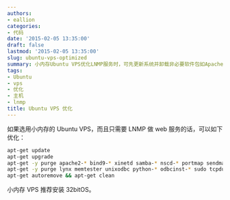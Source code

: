 ```yaml
---
authors:
- eallion
categories:
- 代码
date: '2015-02-05 13:35:00'
draft: false
lastmod: '2015-02-05 13:35:00'
slug: ubuntu-vps-optimized
summary: 小内存Ubuntu VPS优化LNMP服务时，可先更新系统并卸载非必要软件包如Apache、邮件服务等，清理残留文件。建议安装32位系统以节省资源。
tags:
- Ubuntu
- vps
- 优化
- 主机
- lnmp
title: Ubuntu VPS 优化
---
```


如果选用小内存的 Ubuntu VPS，而且只需要 LNMP 做 web 服务的话，可以如下优化：

```bash
apt-get update 
apt-get upgrade 
apt-get -y purge apache2-* bind9-* xinetd samba-* nscd-* portmap sendmail-* sasl2-bin 
apt-get -y purge lynx memtester unixodbc python-* odbcinst-* sudo tcpdump ttf-*
apt-get autoremove && apt-get clean
```

小内存 VPS 推荐安装 32bitOS。